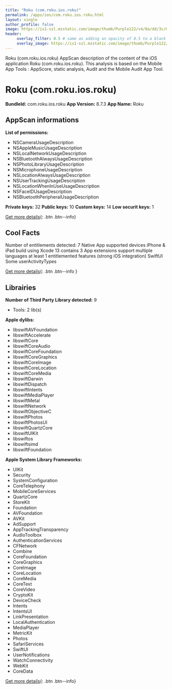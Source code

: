 ```yaml
---
title: "Roku (com.roku.ios.roku)"
permalink: /apps/ios/com.roku.ios.roku.html
layout: single
author_profile: false
image: https://is1-ssl.mzstatic.com/image/thumb/Purple122/v4/0a/dd/3c/0add3c5b-d13b-97bc-4445-ba6e6e599bc2/AppIcon-0-0-1x_U007emarketing-0-0-0-10-0-0-sRGB-0-0-0-GLES2_U002c0-512MB-85-220-0-0.png/512x512bb.jpg
header: 
     overlay_filter: 0.5 # same as adding an opacity of 0.5 to a black background
     overlay_image: https://is1-ssl.mzstatic.com/image/thumb/Purple122/v4/0a/dd/3c/0add3c5b-d13b-97bc-4445-ba6e6e599bc2/AppIcon-0-0-1x_U007emarketing-0-0-0-10-0-0-sRGB-0-0-0-GLES2_U002c0-512MB-85-220-0-0.png/512x512bb.jpg
---
```

Roku (com.roku.ios.roku) AppScan description of the content of the iOS application Roku (com.roku.ios.roku). This analysis is based on the Mobile App Tools : AppScore, static analysis, Audit and the Mobile Audit App Tool.

# Roku (com.roku.ios.roku)

**BundleId:** com.roku.ios.roku
**App Version:** 8.7.3
**App Name:** Roku


## AppScan informations 

**List of permissions:** 
- NSCameraUsageDescription
- NSAppleMusicUsageDescription
- NSLocalNetworkUsageDescription
- NSBluetoothAlwaysUsageDescription
- NSPhotoLibraryUsageDescription
- NSMicrophoneUsageDescription
- NSLocationAlwaysUsageDescription
- NSUserTrackingUsageDescription
- NSLocationWhenInUseUsageDescription
- NSFaceIDUsageDescription
- NSBluetoothPeripheralUsageDescription
  
  
**Private keys:** 32
**Public keys:** 10
**Custom keys:** 14
**Low securit keys:** 1
  
[Get more details](/pricing.html){: .btn .btn--info}

## Cool Facts

Number of entitlements detected: 7
Native App
supported devices iPhone & iPad
build using Xcode 13
contains 3 App extensions
support multiple languages
at least 1 entitlemented features (strong iOS integration)
SwiftUI
Some userActivityTypes
  
[Get more details](/pricing.html){: .btn .btn--info }

## Librairies 
**Number of Third Party Library detected:** 9
- Tools: 2 lib(s)


**Apple dylibs:**
- libswiftAVFoundation
- libswiftAccelerate
- libswiftCore
- libswiftCoreAudio
- libswiftCoreFoundation
- libswiftCoreGraphics
- libswiftCoreImage
- libswiftCoreLocation
- libswiftCoreMedia
- libswiftDarwin
- libswiftDispatch
- libswiftIntents
- libswiftMediaPlayer
- libswiftMetal
- libswiftNetwork
- libswiftObjectiveC
- libswiftPhotos
- libswiftPhotosUI
- libswiftQuartzCore
- libswiftUIKit
- libswiftos
- libswiftsimd
- libswiftFoundation


**Apple System Library Frameworks:**
- UIKit
- Security
- SystemConfiguration
- CoreTelephony
- MobileCoreServices
- QuartzCore
- StoreKit
- Foundation
- AVFoundation
- AVKit
- AdSupport
- AppTrackingTransparency
- AudioToolbox
- AuthenticationServices
- CFNetwork
- Combine
- CoreFoundation
- CoreGraphics
- CoreImage
- CoreLocation
- CoreMedia
- CoreText
- CoreVideo
- CryptoKit
- DeviceCheck
- Intents
- IntentsUI
- LinkPresentation
- LocalAuthentication
- MediaPlayer
- MetricKit
- Photos
- SafariServices
- SwiftUI
- UserNotifications
- WatchConnectivity
- WebKit
- CoreData


  
[Get more details](/pricing.html){: .btn .btn--info}

